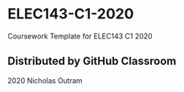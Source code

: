 # ELEC143-C1-2020

Coursework Template for ELEC143 C1 2020

Distributed by GitHub Classroom
-------------------------------

2020 Nicholas Outram